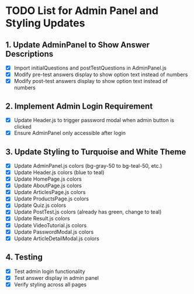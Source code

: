 # TODO List for Admin Panel and Styling Updates

## 1. Update AdminPanel to Show Answer Descriptions
- [x] Import initialQuestions and postTestQuestions in AdminPanel.js
- [x] Modify pre-test answers display to show option text instead of numbers
- [x] Modify post-test answers display to show option text instead of numbers

## 2. Implement Admin Login Requirement
- [x] Update Header.js to trigger password modal when admin button is clicked
- [x] Ensure AdminPanel only accessible after login

## 3. Update Styling to Turquoise and White Theme
- [x] Update AdminPanel.js colors (bg-gray-50 to bg-teal-50, etc.)
- [x] Update Header.js colors (blue to teal)
- [x] Update HomePage.js colors
- [x] Update AboutPage.js colors
- [x] Update ArticlesPage.js colors
- [x] Update ProductsPage.js colors
- [x] Update Quiz.js colors
- [x] Update PostTest.js colors (already has green, change to teal)
- [x] Update Result.js colors
- [x] Update VideoTutorial.js colors
- [x] Update PasswordModal.js colors
- [x] Update ArticleDetailModal.js colors

## 4. Testing
- [x] Test admin login functionality
- [x] Test answer display in admin panel
- [x] Verify styling across all pages
